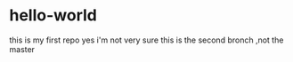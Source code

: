 # hello-world
this is my first repo
yes 
i'm not very sure this is the second bronch ,not the master
